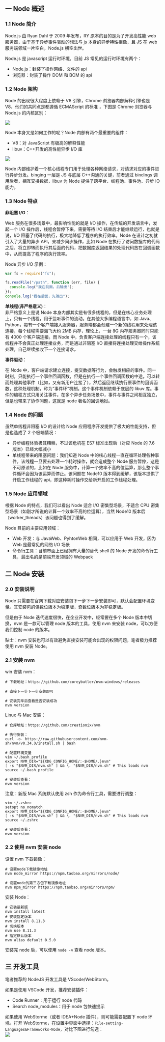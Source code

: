 ## 一 Node 概述

### 1.1 Node 简介

Node.js 由 Ryan Dahl 于 2009 年发布，RY 原本的目的是为了开发高性能 web 服务器，由于基于异步事件驱动的想法与 js 本身的异步特性相像，且 JS 在 web 服务端领域一片空白，Node.js 横空出世。

Node.js 是 javascript 运行时环境，目前 JS 常见的运行时环境有两个：

- Node.js：封装了操作网络、文件的 api
- 浏览器：封装了操作 DOM 和 BOM 的 api

### 1.2 Node 架构

Node 的出现很大程度上依赖于 V8 引擎，Chrome 浏览器内部解释引擎也是 V8，他们的共同点是都遵循 ECMAScript 的标准 ，下图是 Chrome 浏览器与 Node.js 的内核区别：

![](../images/node/01-01.svg)

Node 本身又是如何工作的呢？Node 内部有两个最重要的组件：

- V8：对 JavaScript 有极高的解释性能
- libuv：C++开发的高性能异步 I/O 库

![](/images/JavaScript/node-01.png)

Node 内部维护着一个核心线程专门用于处理各种网络请求，对请求对应的事件进行异步分发。binging 一层是 JS 与底层 C++沟通的关键，前者通过 bindings 调用后者，相互交换数据，libuv 为 Node 提供了跨平台、线程池、事件池、异步 IO 能力。

### 1.3 Node 特点

**非阻塞 I/O**：

Web 服务在很多场景中，最影响性能的就是 I/O 操作，在传统的开发语言中，发起一个 I/O 操作后，线程会暂停下来，需要等待 I/O 结束后才能继续运行，也就是说，I/O 阻塞了代码的执行，极大地降低了程序的执行效率。Node 在设计之初就引入了大量的异步 API，来减少同步操作，比如 Node 在执行了访问数据库的代码之后，将立即转而执行其后面的代码，把数据库返回结果的处理代码放在回调函数中，从而提高了程序的执行效率。

Node 异步 I/O 示例：

```js
var fs = require("fs");

fs.readFile("/path", function (err, file) {
  console.log("我在前面，后输出");
});
console.log("我在后面，先输出");
```

**单线程(非严格意义)**：  
非严格意义上是说 Node 本身内部其实是有很多线程的，但是在核心业务处理上，只有一个线程，用于监听事件的流动。在其他大多编程语言中，如 Java、Python，每有一个客户端接入服务器，服务端都会创建一个新的线程用来处理该连接，每个线程需要海飞大约 2MB 内存，理论上，一台 8G 内存服务器同时只能有 4000 个客户端连接。而 Node 中，负责客户端连接处理的线程只有一个，该线程并不会真正处理连接业务，而是通过非阻塞 I/O 直接将连接处理交给操作系统处理，自己继续接收下一个连接请求。

**事件驱动**：

在 Node 中，客户端请求建立连接，提交数据等行为，会触发相应的事件。同一时刻，只能执行一个事件回调函数，但是在执行一个事件回调函数的中途，可以转而处理其他事件（比如，又有新用户连接了），然后返回继续执行原事件的回调函数，这种处理机制，称为“事件环”机制。这个事件机制依赖于底层的 libuv 库。事件的编程方式只用关注事件，在多个异步任务场景中，事件与事件之间相互独立，但是也带来了协作问题，这就是 node 著名的回调地狱。

### 1.4 Node 的问题

虽然单线程非阻塞 I/O 的设计给 Node 应用程序开发提供了极大的性能支持，但是也造成了 2 个极端情况：

- 异步编程体验极其糟糕，不过该危机在 ES7 标准出现后（对应 Node 的 7.6 版本）已经大幅减小
- 单线程带来的阻塞问题：我们知道 Node 中的核心线程一直在循环处理各种事件，该线程一旦要去处理一个耗时操作，就会造成整个 Node 服务暂停，这是不可原谅的，比如在 Node 服务中，计算一个效率不高的位运算，那么整个事件循环会因为该运算而停止。该问题在 Node10 版本得到缓解，该版本提供了开启工作线程的 api，即这种耗时操作交给新开启的工作线程处理。

### 1.5 Node 应用领域

根据 Node 的特点，我们可以看出 Node 适合 I/O 密集型场景，不适合 CPU 密集型场景（如刚才所说的计算一个效率不高的位运算），当然 Node10 版本后（worker_threads）该问题也得到了缓解。

Node 目前的主要应用领域：

- Web 开发：与 JavaWeb、PyhtonWeb 相同，可以应用于 Web 开发，因为 Web 是最常见的网络 I/O 场景
- 命令行工具：目前市面上已经拥有大量的替代 shell 的 Node 开发的命令行工具，最出名的是前端开发领域的 Webpack

## 二 Node 安装

### 2.0 安装说明

Node 只需要在官网下载对应安装包下一步下一步安装即可，默认会配置环境变量。其安装包的偶数位版本为稳定版，奇数位版本为非稳定版。

但是由于 Node 迭代速度很快，在企业开发中，经常要在多个 Node 版本中切换，nvm 是一款可以管理 node 版本的工具，使用 nvm 来安装 node，可以方便我们控制 node 的版本。

贴士：nvm 安装也可以有效避免直接安装可能会出现的权限问题，笔者极力推荐使用 nvm 安装 Node。

### 2.1 安装 nvm

win 安装 nvm：

```
# 下载地址：https://github.com/coreybutler/nvm-windows/releases

# 直接下一步下一步安装即可

# 安装完毕后查看是否安装成功
nvm version
```

Linux 与 Mac 安装：

```
# 仓库地址：https://github.com/creationix/nvm

# 执行安装：
curl -o- https://raw.githubusercontent.com/nvm-sh/nvm/v0.34.0/install.sh | bash

# 配置环境变量
vim ~/.bash_profile
export NVM_DIR="${XDG_CONFIG_HOME/:-$HOME/.}nvm"
[ -s "$NVM_DIR/nvm.sh" ] && \. "$NVM_DIR/nvm.sh" # This loads nvm
source ~/.bash_profile

# 安装后查看：
nvm version
```

注意：新版 Mac 系统默认使用 zsh 作为命令行工具，需要进行调整：

```
vim ~/.zshrc
setopt no_nomatch
export NVM_DIR="${XDG_CONFIG_HOME/:-$HOME/.}nvm"
[ -s "$NVM_DIR/nvm.sh" ] && \. "$NVM_DIR/nvm.sh" # This loads nvm
source ~/.zshrc

# 安装后查看：
nvm version
```

### 2.2 使用 nvm 安装 node

设置 nvm 下载镜像：

```
# 设置node下载镜像地址
nvm node_mirror https://npm.taobao.org/mirrors/node/

# 设置node的第三方包下载镜像地址
nvm npm_mirror https://npm.taobao.org/mirrors/npm/
```

安装 Node：

```
# 安装最新版
nvm install latest
# 安装指定版本
nvm install 8.11.3
# 切换版本
nvm use 8.11.3
# 指定默认版本
nvm alias default 8.5.0
```

安装完 node 后，可以使用 `node -v` 查看 node 版本。

## 三 开发工具

笔者推荐的 NodeJS 开发工具是 VScode/WebStorm。

如果是使用 VSCode 开发，推荐安装插件：

- Code Runner：用于运行 node 代码
- Search node_modules：用于 node 包快速提示

如果使用 WebStorme（或者 IDEA+Node 插件），则可能需要配置下 node 环境。打开 WebStorme，在设置中界面中选择：`File-setting-Languages&Frameworks-Node`，对比下图进行勾选：  
![](../images/node/idea.jpg)
